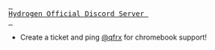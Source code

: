 [<kbd> <br> Hydrogen Official Discord Server <br> </kbd>][Hydrogen]

[Hydrogen]: https://discord.com/invite/Hydrogen

- Create a ticket and ping [@qfrx](https://discord.com/users/508618872744706068) for chromebook support!
